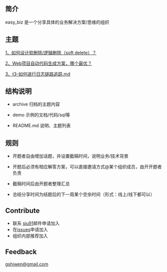 ## 简介

easy_biz 是一个分享具体的业务解决方案/思维的组织

## 主题

[1、如何设计软删除/逻辑删除（soft delete）？](./archive/t1-如何设计soft-delete.md)

[2、Web项目自动代码生成方案，哪个最优？](./archive/t2-web项目中各应用层代码用什么生成方式好.md)

[3、t3-如何进行日志链路追踪.md]([./archive/t3-如何进行日志链路追踪.md)

## 结构说明

- archive 归档的主题内容

- demo 示例的文档/代码/sql等

- README.md 说明、主题列表

  

## 规则

- 开题者自由增加话题，并设置截稿时间，说明业务/技术背景

- 开题后必须有相应解答方案，可以直接邀请方式@某个组织成员，由开开题者负责

- 截稿时间后由开题者整理汇总

- 总结分享时间为结题后的下一周某个空余时间（形式：线上/线下都可以）

  

## Contribute

- 联系 [siu91](mailto:gshiwen@gmail.com)邮件申请加入
- 在[issues](https://github.com/easybiz2020/easy_biz/issues)申请加入
- 组织内部推荐加入

## Feedback

 [gshiwen@gmail.com](mailto:gshiwen@gmail.com)

